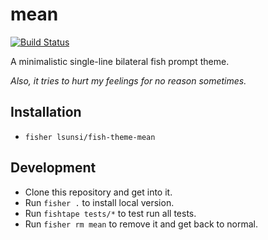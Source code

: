 # mean

[![Build Status](https://travis-ci.org/lsunsi/fish-theme-mean.svg?branch=master)](https://travis-ci.org/lsunsi/fish-theme-mean)

A minimalistic single-line bilateral fish prompt theme.

_Also, it tries to hurt my feelings for no reason sometimes._

## Installation

- `fisher lsunsi/fish-theme-mean`

## Development

- Clone this repository and get into it.
- Run `fisher .` to install local version.
- Run `fishtape tests/*` to test run all tests.
- Run `fisher rm mean` to remove it and get back to normal.
